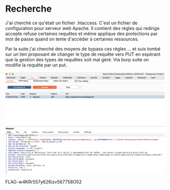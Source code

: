 # Recherche

J'ai cherché ce qu'était un fichier .htaccess. C'est un fichier de configuration pour serveur web Apache.
Il contient des règles qui redirige accepte refuse certaines requêtes et même applique des protections par mot de passe quand on tente d'accéder à certaines ressources.

Par la suite j'ai cherché des moyens de bypass ces règles ... et suis tombé sur un lien proposant de changer le type de requête vers PUT en espérant que la gestion des types de requêtes soit mal géré. Via burp suite on modifie la requête par un put.

![burp_suite.png](burp_suite.png)

FLAG-w4KRr557y626izv567758O52